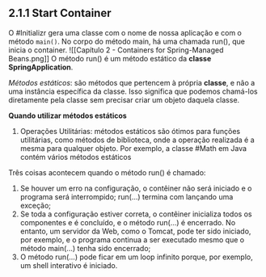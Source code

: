 ## 2.1.1 Start Container
O #Initializr gera uma classe com o nome de nossa aplicação e com o método `main()`. No corpo do método main, há uma chamada run(), que inicia o container. 
![[Capítulo 2 - Containers for Spring-Managed Beans.png]]
O método run() é um método estático da **classe SpringApplication**.

*Métodos estáticos*: são métodos que pertencem à própria **classe**, e não a uma instância específica da classe. Isso significa que podemos chamá-los diretamente pela classe sem precisar criar um objeto daquela classe.  

**Quando utilizar métodos estáticos**
1. Operações Utilitárias: métodos estáticos são ótimos para funções utilitárias, como métodos de biblioteca, onde a operação realizada é a mesma para qualquer objeto. Por exemplo, a classe #Math em Java contém vários métodos estáticos

Três coisas acontecem quando o método run() é chamado:
1. Se houver um erro na configuração, o contêiner não será iniciado e o programa será interrompido; run(...) termina com lançando uma exceção;
2. Se toda a configuração estiver correta, o contêiner inicializa todos os componentes e é concluído, e o método run(...) é encerrado. No entanto, um servidor da Web, como o Tomcat, pode ter sido iniciado, por exemplo, e o programa continua a ser executado mesmo que o método main(...) tenha sido encerrado;
3. O método run(...) pode ficar em um loop infinito porque, por exemplo, um shell interativo é iniciado. 